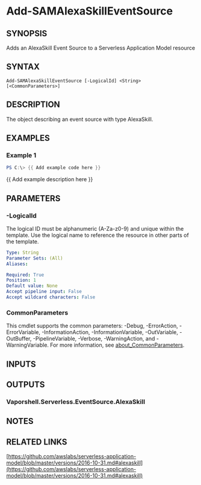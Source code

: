 # Add-SAMAlexaSkillEventSource

## SYNOPSIS
Adds an AlexaSkill Event Source to a Serverless Application Model resource

## SYNTAX

```
Add-SAMAlexaSkillEventSource [-LogicalId] <String> [<CommonParameters>]
```

## DESCRIPTION
The object describing an event source with type AlexaSkill.

## EXAMPLES

### Example 1
```powershell
PS C:\> {{ Add example code here }}
```

{{ Add example description here }}

## PARAMETERS

### -LogicalId
The logical ID must be alphanumeric (A-Za-z0-9) and unique within the template.
Use the logical name to reference the resource in other parts of the template.

```yaml
Type: String
Parameter Sets: (All)
Aliases:

Required: True
Position: 1
Default value: None
Accept pipeline input: False
Accept wildcard characters: False
```

### CommonParameters
This cmdlet supports the common parameters: -Debug, -ErrorAction, -ErrorVariable, -InformationAction, -InformationVariable, -OutVariable, -OutBuffer, -PipelineVariable, -Verbose, -WarningAction, and -WarningVariable. For more information, see [about_CommonParameters](http://go.microsoft.com/fwlink/?LinkID=113216).

## INPUTS

## OUTPUTS

### Vaporshell.Serverless.EventSource.AlexaSkill
## NOTES

## RELATED LINKS

[https://github.com/awslabs/serverless-application-model/blob/master/versions/2016-10-31.md#alexaskill](https://github.com/awslabs/serverless-application-model/blob/master/versions/2016-10-31.md#alexaskill)

